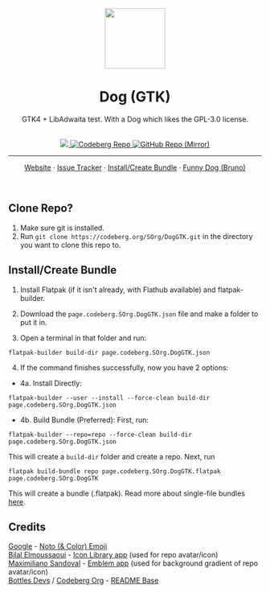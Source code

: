<div align="center">
  <img src="https://codeberg.org/SOrg/RepoContent/raw/branch/content/svgs/DogGTKQT-Whatever.svg" width="120">
  <h1 align="center">Dog (GTK)</h1>
  <p align="center">GTK4 + LibAdwaita test. With a Dog which likes the GPL-3.0 license.</p>
</div>

<br/>

<div align="center">
  <a href="https://codeberg.org/SOrg/DogGTK/src/branch/main/COPYING" title="License: GPL v3">
    <img src="https://img.shields.io/badge/License-GPL--3.0-blue.svg?style=for-the-badge">
  </a>
  <a href="https://codeberg.org/SOrg/DogGTK" title="Codeberg Repo">
    <img src="https://img.shields.io/badge/Codeberg-2185D0?style=for-the-badge&logo=Codeberg&logoColor=white" alt="Codeberg Repo">
  </a>
  <a href="https://github.com/SOrg-GitHub/DogGTK" title="GitHub Repo (Mirror)">
    <img src="https://img.shields.io/badge/github-%23121011.svg?style=for-the-badge&logo=github&logoColor=white" alt="GitHub Repo (Mirror)">
  </a>
  <br>
  <!--<a href="https://stopthemingmy.app" title="Please do not theme this app">
    <img src="https://stopthemingmy.app/badge.svg">
  </a>-->

  <hr />

  <a href="https://sorg.codeberg.page">Website</a> ·
  <a href="https://codeberg.org/SOrg/DogGTK/issues">Issue Tracker</a> · 
  <a href="https://codeberg.org/SOrg/DogGTK#install-create-bundle">Install/Create Bundle</a> · 
  <a href="https://codeberg.org/SOrg/DogGTK/raw/branch/main/src/images/bjrunoada.jpg">Funny Dog (Bruno)</a>
</div>

<br/>

## Clone Repo?
1. Make sure git is installed.
2. Run ```git clone https://codeberg.org/SOrg/DogGTK.git``` in the directory you want to clone this repo to.

## Install/Create Bundle

1. Install Flatpak (if it isn't already, with Flathub available) and flatpak-builder.

2. Download the ```page.codeberg.SOrg.DogGTK.json``` file and make a folder to put it in.

3. Open a terminal in that folder and run:
```
flatpak-builder build-dir page.codeberg.SOrg.DogGTK.json
```

4. If the command finishes successfully, now you have 2 options:
* 4a. Install Directly: 
```
flatpak-builder --user --install --force-clean build-dir page.codeberg.SOrg.DogGTK.json
```

* 4b. Build Bundle (Preferred): First, run: 
```
flatpak-builder --repo=repo --force-clean build-dir page.codeberg.SOrg.DogGTK.json
```
This will create a ```build-dir``` folder and create a repo. Next, run 
```
flatpak build-bundle repo page.codeberg.SOrg.DogGTK.flatpak page.codeberg.SOrg.DogGTK
``` 
This will create a bundle (.flatpak). Read more about single-file bundles [here](https://docs.flatpak.org/en/latest/single-file-bundles.html).

## Credits
[Google](https://about.google) - [Noto (& Color) Emoji](https://github.com/googlefonts/noto-emoji)\
[Bilal Elmoussaoui](https://belmoussaoui.com) - [Icon Library app](https://flathub.org/apps/org.gnome.design.IconLibrary) (used for repo avatar/icon)\
[Maximiliano Sandoval](https://gitlab.gnome.org/msandova) - [Emblem app](https://flathub.org/apps/org.gnome.design.Emblem) (used for background gradient of repo avatar/icon)\
[Bottles Devs](https://github.com/bottlesdevs) / [Codeberg Org](https://codeberg.org/bottlesdevs) - [README Base](https://github.com/bottlesdevs/Bottles/blob/main/README.md)
